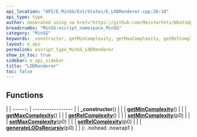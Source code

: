 ```yaml
---
api_location: "API/E_MinSG/Ext/States/E_LODRenderer.cpp:26:18"
api_type: type
author: Generated using <a href="https://github.com/MeisterYeti/WhatsUpDoc">WhatsUpDoc</a>
breadcrumbs: "MinSG:escript_namespace_MinSG"
category: "MinSG"
keywords: _constructor, getMinComplexity, getMaxComplexity, getRelComplexity, setMinComplexity, setMaxComplexity, setRelComplexity, generateLODsRecursiv
layout: e_api
permalink: escript_type_MinSG_LODRenderer
show_in_toc: true
sidebar: e_api_sidebar
title: "LODRenderer"
toc: false
---
```


## Functions

|
| ------: | ----------------- |
| **_constructor**() |  |
| **[getMinComplexity](classMinSG_1_1LODRenderer#classMinSG_1_1LODRenderer_1ad9490c3b29c31f9c6360fb2dbfde3478)**() |  |
| **[getMaxComplexity](classMinSG_1_1LODRenderer#classMinSG_1_1LODRenderer_1a715a1e584130570c1b62dc0dca34ebb1)**() |  |
| **[getRelComplexity](classMinSG_1_1LODRenderer#classMinSG_1_1LODRenderer_1aebe0b59ab28d0aec714f49d8a12870b4)**() |  |
| **[setMinComplexity](classMinSG_1_1LODRenderer#classMinSG_1_1LODRenderer_1ac41933de2a73873918fc646d86e0c2a5)**(p0) |  |
| **[setMaxComplexity](classMinSG_1_1LODRenderer#classMinSG_1_1LODRenderer_1a669f7d05edd2d11bbe71ba9c925f5f05)**(p0) |  |
| **[setRelComplexity](classMinSG_1_1LODRenderer#classMinSG_1_1LODRenderer_1ab146fafe078bd4c20a826f121e753186)**(p0) |  |
| **[generateLODsRecursiv](classMinSG_1_1LODRenderer#classMinSG_1_1LODRenderer_1ac2950cef01ed418188345bfb2d07e5a1)**(p0) |  |
{: .nohead .nowrap1 }
